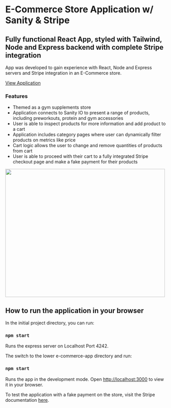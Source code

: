 # E-Commerce Store Application w/ Sanity & Stripe

## Fully functional React App, styled with Tailwind, Node and Express backend with complete Stripe integration

App was developed to gain experience with React, Node and Express servers and Stripe integration in an E-Commerce store.

[View Application](https://helpful-dieffenbachia-34da37.netlify.app/)

### Features
* Themed as a gym supplements store
* Application connects to Sanity IO to present a range of products, including preworkouts, protein and gym accessories
* User is able to inspect products for more information and add product to a cart
* Application includes category pages where user can dynamically filter products on metrics like price
* Cart logic allows the user to change and remove quantities of products from cart
* User is able to proceed with their cart to a fully integrated Stripe checkout page and make a fake payment for their products

<img src="https://i.ibb.co/ZHjLXVx/store.jpg" width="500" height="400"/>

## How to run the application in your browser

In the initial project directory, you can run:

### `npm start`

Runs the express server on Localhost Port 4242.

The switch to the lower e-commerce-app directory and run:

### `npm start`

Runs the app in the development mode.
Open [http://localhost:3000](http://localhost:3000) to view it in your browser.

To test the application with a fake payment on the store, visit the Stripe documentation [here](https://stripe.com/docs/testing).


